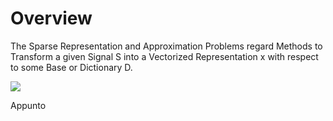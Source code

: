 
# Overview 

The Sparse Representation and Approximation Problems regard Methods to Transform a given Signal S into a Vectorized Representation x with respect to some Base or Dictionary D. 

<img src="http://quicklatex.com/cache3/cb/ql_b271341caaed693fa86fdac39148e0cb_l3.png"/>

Appunto 



